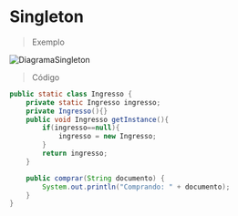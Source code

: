 # Singleton

>Exemplo

![DiagramaSingleton](https://github.com/RebecaGama/Bertoti/assets/102360635/b28565d9-1597-4a5a-9c6b-10bdb970fed3)

>Código

```java
public static class Ingresso {
	private static Ingresso ingresso;
	private Ingresso(){}
	public void Ingresso getInstance(){
		if(ingresso==null){
			ingresso = new Ingresso;
		}
		return ingresso;
	}

	public comprar(String documento) {
        System.out.println("Comprando: " + documento);
    }
}
```
